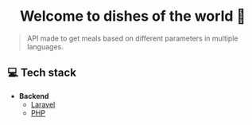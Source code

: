 <h1 align="center">Welcome to dishes of the world 👋</h1>

> API made to get meals based on different parameters in multiple languages.

## 💻 Tech stack

- **Backend**
	- [Laravel](https://laravel.com/)
	- [PHP](https://www.php.net/)
